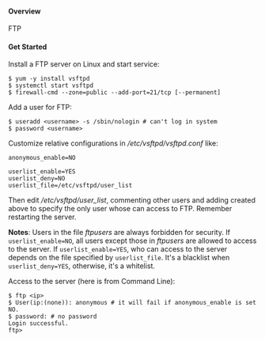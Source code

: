 #### Overview

FTP

#### Get Started

Install a FTP server on Linux and start service:

```shell
$ yum -y install vsftpd
$ systemctl start vsftpd
$ firewall-cmd --zone=public --add-port=21/tcp [--permanent]
```

Add a user for FTP:

```shell
$ useradd <username> -s /sbin/nologin # can't log in system
$ password <username>
```

Customize relative configurations in */etc/vsftpd/vsftpd.conf* like:

```
anonymous_enable=NO

userlist_enable=YES
userlist_deny=NO
userlist_file=/etc/vsftpd/user_list
```

Then edit */etc/vsftpd/user_list*, commenting other users and adding <ftpuser> created above to specify the only user whose can access to FTP. Remember restarting the server.

**Notes**: Users in the file *ftpusers* are always forbidden for security. If `userlist_enable=NO`, all users except those in *ftpusers* are allowed to access to the server. If `userlist_enable=YES`, who can access to the server depends on the file specified by `userlist_file`. It's a blacklist when `userlist_deny=YES`, otherwise, it's a whitelist.

Access to the server (here is from Command Line):

```shell
$ ftp <ip>
$ User(ip:(none)): anonymous # it will fail if anonymous_enable is set NO.
$ password: # no password
Login successful.
ftp> 
```
